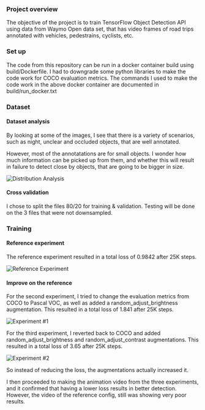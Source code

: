 ### Project overview
The objective of the project is to train TensorFlow Object Detection API using data from Waymo Open data set, that has video frames of road trips annotated with vehicles, pedestrains, cyclists, etc. 

### Set up
The code from this repository can be run in a docker container build using build/Dockerfile. I had to downgrade some python libraries to make the code work for COCO evaluation metrics. The commands I used to make the code work in the above docker container are documented in build/run_docker.txt

### Dataset
#### Dataset analysis
By looking at some of the images, I see that there is a variety of scenarios, such as night, unclear and occluded objects, that are well annotated.

However, most of the annotatations are for small objects. I wonder how much information can be picked up from them, and whether this will result in failure to detect close by objects, that are going to be bigger in size.

![Distribution Analysis](https://user-images.githubusercontent.com/84423466/143522844-14001892-8b55-4094-9130-5c0e4fd2b1c7.png)

#### Cross validation
I chose to split the files 80/20 for training & validation. Testing will be done on the 3 files that were not downsampled.

### Training
#### Reference experiment
The reference experiment resulted in a total loss of 0.9842 after 25K steps.

![Reference Experiment](https://user-images.githubusercontent.com/84423466/143522939-1ef3bad8-53fa-4145-8f2e-cdc3566e5d8c.png)

#### Improve on the reference
For the second experiment, I tried to change the evaluation metrics from COCO to Pascal VOC, as well as added a random_adjust_brightness augmentation. This resulted in a total loss of 1.841 after 25K steps.

![Experiment #1](https://user-images.githubusercontent.com/84423466/143523005-07f03c55-32a0-4d15-8c34-3e51107c2639.png)

For the third experiment, I reverted back to COCO and added random_adjust_brightness and random_adjust_contrast augmentations. This resulted in a total loss of 3.65 after 25K steps.

![Experiment #2](https://user-images.githubusercontent.com/84423466/143523027-60a357e5-be7d-42f3-97c0-a228d2895c7c.png)

So instead of reducing the loss, the augmentations actually increased it.

I then proceeded to making the animation video from the three experiments, and it confirmed that having a lower loss results in better detection. However, the video of the reference config, still was showing very poor results. 
